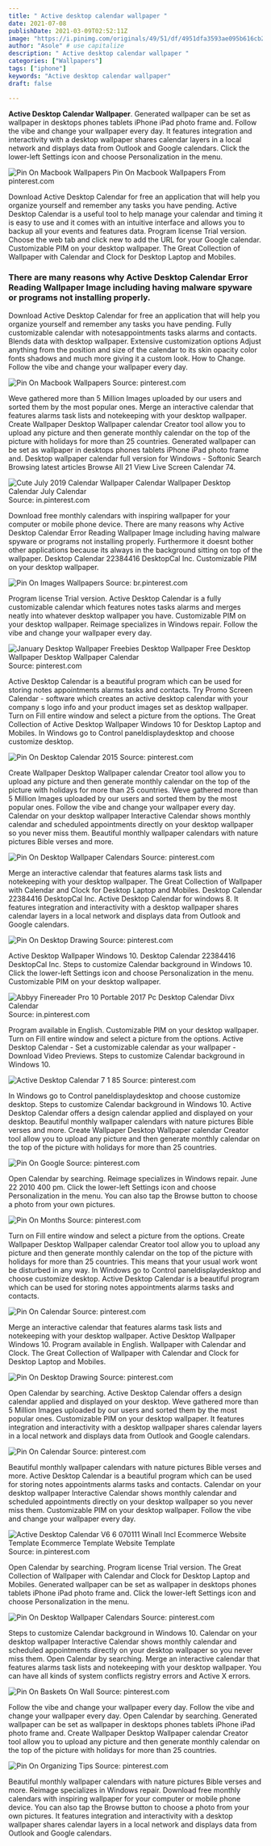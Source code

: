 ```yaml
---
title: " Active desktop calendar wallpaper "
date: 2021-07-08
publishDate: 2021-03-09T02:52:11Z
image: "https://i.pinimg.com/originals/49/51/df/4951dfa3593ae095b616cb26401c6522.jpg"
author: "Asole" # use capitalize
description: " Active desktop calendar wallpaper "
categories: ["Wallpapers"]
tags: ["iphone"]
keywords: "Active desktop calendar wallpaper"
draft: false

---
```



**Active Desktop Calendar Wallpaper**. Generated wallpaper can be set as wallpaper in desktops phones tablets iPhone iPad photo frame and. Follow the vibe and change your wallpaper every day. It features integration and interactivity with a desktop wallpaper shares calendar layers in a local network and displays data from Outlook and Google calendars. Click the lower-left Settings icon and choose Personalization in the menu.

![Pin On Macbook Wallpapers](https://i.pinimg.com/originals/e5/66/e1/e566e1e1760f140bf497fac9418e17fd.png "Pin On Macbook Wallpapers")
Pin On Macbook Wallpapers From pinterest.com


Download Active Desktop Calendar for free an application that will help you organize yourself and remember any tasks you have pending. Active Desktop Calendar is a useful tool to help manage your calendar and timing it is easy to use and it comes with an intuitive interface and allows you to backup all your events and features data. Program license Trial version. Choose the web tab and click new to add the URL for your Google calendar. Customizable PIM on your desktop wallpaper. The Great Collection of Wallpaper with Calendar and Clock for Desktop Laptop and Mobiles.

### There are many reasons why Active Desktop Calendar Error Reading Wallpaper Image including having malware spyware or programs not installing properly.

Download Active Desktop Calendar for free an application that will help you organize yourself and remember any tasks you have pending. Fully customizable calendar with notesappointments tasks alarms and contacts. Blends data with desktop wallpaper. Extensive customization options Adjust anything from the position and size of the calendar to its skin opacity color fonts shadows and much more giving it a custom look. How to Change. Follow the vibe and change your wallpaper every day.


![Pin On Macbook Wallpapers](https://i.pinimg.com/originals/e5/66/e1/e566e1e1760f140bf497fac9418e17fd.png "Pin On Macbook Wallpapers")
Source: pinterest.com

Weve gathered more than 5 Million Images uploaded by our users and sorted them by the most popular ones. Merge an interactive calendar that features alarms task lists and notekeeping with your desktop wallpaper. Create Wallpaper Desktop Wallpaper calendar Creator tool allow you to upload any picture and then generate monthly calendar on the top of the picture with holidays for more than 25 countries. Generated wallpaper can be set as wallpaper in desktops phones tablets iPhone iPad photo frame and. Desktop wallpaper calendar full version for Windows - Softonic Search Browsing latest articles Browse All 21 View Live Screen Calendar 74.

![Cute July 2019 Calendar Wallpaper Calendar Wallpaper Desktop Calendar July Calendar](https://i.pinimg.com/originals/1d/3d/e9/1d3de9bdbcb673683105adac476cc896.png "Cute July 2019 Calendar Wallpaper Calendar Wallpaper Desktop Calendar July Calendar")
Source: in.pinterest.com

Download free monthly calendars with inspiring wallpaper for your computer or mobile phone device. There are many reasons why Active Desktop Calendar Error Reading Wallpaper Image including having malware spyware or programs not installing properly. Furthermore it doesnt bother other applications because its always in the background sitting on top of the wallpaper. Desktop Calendar 22384416 DesktopCal Inc. Customizable PIM on your desktop wallpaper.

![Pin On Images Wallpapers](https://i.pinimg.com/originals/03/60/6f/03606f4f2fc80cc7b98e3c4cf67a0d01.jpg "Pin On Images Wallpapers")
Source: br.pinterest.com

Program license Trial version. Active Desktop Calendar is a fully customizable calendar which features notes tasks alarms and merges neatly into whatever desktop wallpaper you have. Customizable PIM on your desktop wallpaper. Reimage specializes in Windows repair. Follow the vibe and change your wallpaper every day.

![January Desktop Wallpaper Freebies Desktop Wallpaper Free Desktop Wallpaper Desktop Wallpaper Calendar](https://i.pinimg.com/originals/f4/00/bf/f400bf1ab9c018e5568f6feb774cdeb0.png "January Desktop Wallpaper Freebies Desktop Wallpaper Free Desktop Wallpaper Desktop Wallpaper Calendar")
Source: pinterest.com

Active Desktop Calendar is a beautiful program which can be used for storing notes appointments alarms tasks and contacts. Try Promo Screen Calendar - software which creates an active desktop calendar with your company s logo info and your product images set as desktop wallpaper. Turn on Fill entire window and select a picture from the options. The Great Collection of Active Desktop Wallpaper Windows 10 for Desktop Laptop and Mobiles. In Windows go to Control paneldisplaydesktop and choose customize desktop.

![Pin On Desktop Calendar 2015](https://i.pinimg.com/originals/36/c9/de/36c9deec76addfd8019aeeb0163dd93e.jpg "Pin On Desktop Calendar 2015")
Source: pinterest.com

Create Wallpaper Desktop Wallpaper calendar Creator tool allow you to upload any picture and then generate monthly calendar on the top of the picture with holidays for more than 25 countries. Weve gathered more than 5 Million Images uploaded by our users and sorted them by the most popular ones. Follow the vibe and change your wallpaper every day. Calendar on your desktop wallpaper Interactive Calendar shows monthly calendar and scheduled appointments directly on your desktop wallpaper so you never miss them. Beautiful monthly wallpaper calendars with nature pictures Bible verses and more.

![Pin On Desktop Wallpaper Calendars](https://i.pinimg.com/originals/8e/14/a5/8e14a5431c12ab4cd301d6afed2b5364.jpg "Pin On Desktop Wallpaper Calendars")
Source: pinterest.com

Merge an interactive calendar that features alarms task lists and notekeeping with your desktop wallpaper. The Great Collection of Wallpaper with Calendar and Clock for Desktop Laptop and Mobiles. Desktop Calendar 22384416 DesktopCal Inc. Active Desktop Calendar for windows 8. It features integration and interactivity with a desktop wallpaper shares calendar layers in a local network and displays data from Outlook and Google calendars.

![Pin On Desktop Drawing](https://i.pinimg.com/originals/53/1f/39/531f392b1a30c719d354c58490145268.png "Pin On Desktop Drawing")
Source: pinterest.com

Active Desktop Wallpaper Windows 10. Desktop Calendar 22384416 DesktopCal Inc. Steps to customize Calendar background in Windows 10. Click the lower-left Settings icon and choose Personalization in the menu. Customizable PIM on your desktop wallpaper.

![Abbyy Finereader Pro 10 Portable 2017 Pc Desktop Calendar Divx Calendar](https://i.pinimg.com/originals/57/a9/82/57a98253e8e4dd78acad646649aa9a6a.png "Abbyy Finereader Pro 10 Portable 2017 Pc Desktop Calendar Divx Calendar")
Source: in.pinterest.com

Program available in English. Customizable PIM on your desktop wallpaper. Turn on Fill entire window and select a picture from the options. Active Desktop Calendar - Set a customizable calendar as your wallpaper - Download Video Previews. Steps to customize Calendar background in Windows 10.

![Active Desktop Calendar 7 1 85](https://i.pinimg.com/originals/f5/7b/d0/f57bd01d5aa0c520d39547a364e329d9.jpg "Active Desktop Calendar 7 1 85")
Source: pinterest.com

In Windows go to Control paneldisplaydesktop and choose customize desktop. Steps to customize Calendar background in Windows 10. Active Desktop Calendar offers a design calendar applied and displayed on your desktop. Beautiful monthly wallpaper calendars with nature pictures Bible verses and more. Create Wallpaper Desktop Wallpaper calendar Creator tool allow you to upload any picture and then generate monthly calendar on the top of the picture with holidays for more than 25 countries.

![Pin On Google](https://i.pinimg.com/600x315/ec/95/fc/ec95fc1af8a132af3005136102012639.jpg "Pin On Google")
Source: pinterest.com

Open Calendar by searching. Reimage specializes in Windows repair. June 22 2010 400 pm. Click the lower-left Settings icon and choose Personalization in the menu. You can also tap the Browse button to choose a photo from your own pictures.

![Pin On Months](https://i.pinimg.com/originals/38/95/b9/3895b9dba8306d738b73c1bd6fa7e255.jpg "Pin On Months")
Source: pinterest.com

Turn on Fill entire window and select a picture from the options. Create Wallpaper Desktop Wallpaper calendar Creator tool allow you to upload any picture and then generate monthly calendar on the top of the picture with holidays for more than 25 countries. This means that your usual work wont be disturbed in any way. In Windows go to Control paneldisplaydesktop and choose customize desktop. Active Desktop Calendar is a beautiful program which can be used for storing notes appointments alarms tasks and contacts.

![Pin On Calendar](https://i.pinimg.com/originals/ae/43/19/ae43195b89a44de081ce327399b6be5b.jpg "Pin On Calendar")
Source: pinterest.com

Merge an interactive calendar that features alarms task lists and notekeeping with your desktop wallpaper. Active Desktop Wallpaper Windows 10. Program available in English. Wallpaper with Calendar and Clock. The Great Collection of Wallpaper with Calendar and Clock for Desktop Laptop and Mobiles.

![Pin On Desktop Drawing](https://i.pinimg.com/originals/e4/91/88/e49188302f67c8e059e8567cb4cd608b.png "Pin On Desktop Drawing")
Source: pinterest.com

Open Calendar by searching. Active Desktop Calendar offers a design calendar applied and displayed on your desktop. Weve gathered more than 5 Million Images uploaded by our users and sorted them by the most popular ones. Customizable PIM on your desktop wallpaper. It features integration and interactivity with a desktop wallpaper shares calendar layers in a local network and displays data from Outlook and Google calendars.

![Pin On Calendar](https://i.pinimg.com/originals/e5/18/4f/e5184f66efe6b2e0e2be29868e95c820.jpg "Pin On Calendar")
Source: pinterest.com

Beautiful monthly wallpaper calendars with nature pictures Bible verses and more. Active Desktop Calendar is a beautiful program which can be used for storing notes appointments alarms tasks and contacts. Calendar on your desktop wallpaper Interactive Calendar shows monthly calendar and scheduled appointments directly on your desktop wallpaper so you never miss them. Customizable PIM on your desktop wallpaper. Follow the vibe and change your wallpaper every day.

![Active Desktop Calendar V6 6 070111 Winall Incl Ecommerce Website Template Ecommerce Template Website Template](https://i.pinimg.com/originals/90/59/e2/9059e2bea3bc63cab8182ef4a9e9f80e.jpg "Active Desktop Calendar V6 6 070111 Winall Incl Ecommerce Website Template Ecommerce Template Website Template")
Source: in.pinterest.com

Open Calendar by searching. Program license Trial version. The Great Collection of Wallpaper with Calendar and Clock for Desktop Laptop and Mobiles. Generated wallpaper can be set as wallpaper in desktops phones tablets iPhone iPad photo frame and. Click the lower-left Settings icon and choose Personalization in the menu.

![Pin On Desktop Wallpaper Calendars](https://i.pinimg.com/originals/a6/3b/62/a63b6220981dc013eb1ee868289055b9.jpg "Pin On Desktop Wallpaper Calendars")
Source: pinterest.com

Steps to customize Calendar background in Windows 10. Calendar on your desktop wallpaper Interactive Calendar shows monthly calendar and scheduled appointments directly on your desktop wallpaper so you never miss them. Open Calendar by searching. Merge an interactive calendar that features alarms task lists and notekeeping with your desktop wallpaper. You can have all kinds of system conflicts registry errors and Active X errors.

![Pin On Baskets On Wall](https://i.pinimg.com/originals/00/fb/df/00fbdf0db7c671b4f2a5080fd9bb7522.jpg "Pin On Baskets On Wall")
Source: pinterest.com

Follow the vibe and change your wallpaper every day. Follow the vibe and change your wallpaper every day. Open Calendar by searching. Generated wallpaper can be set as wallpaper in desktops phones tablets iPhone iPad photo frame and. Create Wallpaper Desktop Wallpaper calendar Creator tool allow you to upload any picture and then generate monthly calendar on the top of the picture with holidays for more than 25 countries.

![Pin On Organizing Tips](https://i.pinimg.com/originals/49/51/df/4951dfa3593ae095b616cb26401c6522.jpg "Pin On Organizing Tips")
Source: pinterest.com

Beautiful monthly wallpaper calendars with nature pictures Bible verses and more. Reimage specializes in Windows repair. Download free monthly calendars with inspiring wallpaper for your computer or mobile phone device. You can also tap the Browse button to choose a photo from your own pictures. It features integration and interactivity with a desktop wallpaper shares calendar layers in a local network and displays data from Outlook and Google calendars.

